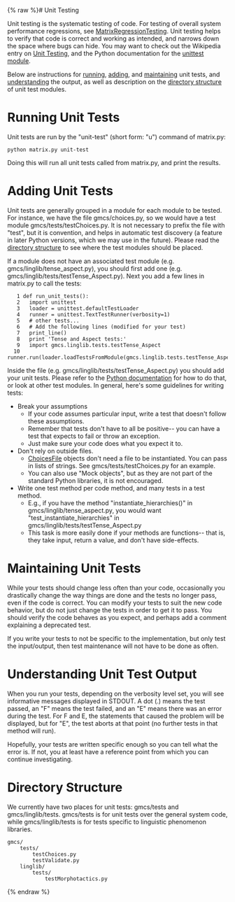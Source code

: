 {% raw %}# Unit Testing

Unit testing is the systematic testing of code. For testing of overall
system performance regressions, see
[MatrixRegressionTesting](https://delph-in.github.io/docs/matrix/MatrixRegressionTesting). Unit testing helps
to verify that code is correct and working as intended, and narrows down
the space where bugs can hide. You may want to check out the Wikipedia
entry on [Unit Testing](http://en.wikipedia.org/wiki/Unit_testing), and
the Python documentation for the [unittest
module](http://docs.python.org/library/unittest.html).

Below are instructions for
[running](https://delph-in.github.io/docs/matrix/MatrixCustomizationUnitTesting#running-unit-tests),
[adding](https://delph-in.github.io/docs/matrix/MatrixCustomizationUnitTesting#adding-unit-tests), and
[maintaining](https://delph-in.github.io/docs/matrix/MatrixCustomizationUnitTesting#maintaining-unit-tests) unit tests, and
[understanding](https://delph-in.github.io/docs/matrix/MatrixCustomizationUnitTesting#understanding-unit-test-output) the output,
as well as description on the [directory
structure](https://delph-in.github.io/docs/matrix/MatrixCustomizationUnitTesting#directory-structure) of unit test
modules.

# Running Unit Tests

Unit tests are run by the "unit-test" (short form: "u") command of
matrix.py:

    python matrix.py unit-test

Doing this will run all unit tests called from matrix.py, and print the
results.

# Adding Unit Tests

Unit tests are generally grouped in a module for each module to be
tested. For instance, we have the file gmcs/choices.py, so we would have
a test module gmcs/tests/testChoices.py. It is not necessary to prefix
the file with "test", but it is convention, and helps in automatic test
discovery (a feature in later Python versions, which we may use in the
future). Please read the [directory
structure](https://delph-in.github.io/docs/matrix/MatrixCustomizationUnitTesting#directory-structure) to see where the
test modules should be placed.

If a module does not have an associated test module (e.g.
gmcs/linglib/tense\_aspect.py), you should first add one (e.g.
gmcs/linglib/tests/testTense\_Aspect.py). Next you add a few lines in
matrix.py to call the tests:

```
   1 def run_unit_tests():
   2   import unittest
   3   loader = unittest.defaultTestLoader
   4   runner = unittest.TextTestRunner(verbosity=1)
   5   # other tests...
   6   # Add the following lines (modified for your test)
   7   print_line()
   8   print 'Tense and Aspect tests:'
   9   import gmcs.linglib.tests.testTense_Aspect
  10   runner.run(loader.loadTestsFromModule(gmcs.linglib.tests.testTense_Aspect))
```

Inside the file (e.g. gmcs/linglib/tests/testTense\_Aspect.py) you
should add your unit tests. Please refer to the [Python
documentation](http://docs.python.org/library/unittest.html) for how to
do that, or look at other test modules. In general, here's some
guidelines for writing tests:

- Break your assumptions
  - If your code assumes particular input, write a test that doesn't
follow these assumptions.
  - Remember that tests don't have to all be positive-- you can have
a test that expects to fail or throw an exception.
  - Just make sure your code does what you expect it to.
- Don't rely on outside files.
  - [ChoicesFile](/ChoicesFile) objects don't need a file to be
instantiated. You can pass in lists of strings. See
gmcs/tests/testChoices.py for an example.
  - You can also use "Mock objects", but as they are not part of the
standard Python libraries, it is not encouraged.
- Write one test method per code method, and many tests in a test
method.
  - E.g., if you have the method "instantiate\_hierarchies()" in
gmcs/linglib/tense\_aspect.py, you would want
"test\_instantiate\_hierarchies" in
gmcs/linglib/tests/testTense\_Aspect.py
  - This task is more easily done if your methods are functions--
that is, they take input, return a value, and don't have
side-effects.

# Maintaining Unit Tests

While your tests should change less often than your code, occasionally
you drastically change the way things are done and the tests no longer
pass, even if the code is correct. You can modify your tests to suit the
new code behavior, but do not just change the tests in order to get it
to pass. You should verify the code behaves as you expect, and perhaps
add a comment explaining a deprecated test.

If you write your tests to not be specific to the implementation, but
only test the input/output, then test maintenance will not have to be
done as often.

# Understanding Unit Test Output

When you run your tests, depending on the verbosity level set, you will
see informative messages displayed in STDOUT. A dot (.) means the test
passed, an "F" means the test failed, and an "E" means there was an
error during the test. For F and E, the statements that caused the
problem will be displayed, but for "E", the test aborts at that point
(no further tests in that method will run).

Hopefully, your tests are written specific enough so you can tell what
the error is. If not, you at least have a reference point from which you
can continue investigating.

# Directory Structure

We currently have two places for unit tests: gmcs/tests and
gmcs/linglib/tests. gmcs/tests is for unit tests over the general system
code, while gmcs/linglib/tests is for tests specific to linguistic
phenomenon libraries.

    gmcs/
        tests/
            testChoices.py
            testValidate.py
        linglib/
            tests/
                testMorphotactics.py
<update date omitted for speed>{% endraw %}